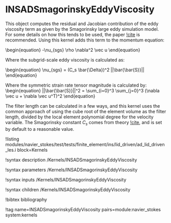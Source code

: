 # INSADSmagorinskyEddyViscosity

This object computes the residual and Jacobian contribution of the eddy viscosity term
as given by the Smagorinsky large eddy simulation model. For some details on how this
tends to be used, the paper [!cite](bouffanais2007) is recommended. Using this kernel
adds this term to the momentum equation:

\begin{equation}
-\nu_{sgs} \rho \nabla^2 \vec u
\end{equation}

Where the subgrid-scale eddy viscosity is calculated as:

\begin{equation}
\nu_{sgs} = (C_s \bar{\Delta})^2 ||\bar{\bar{S}}||
\end{equation}

Where the symmetric strain rate tensor magnitude is calculated by:
\begin{equation}
||\bar{\bar{S}}||^2 = \sum_{i=0}^3 \sum_{j=0}^3 (\nabla \vec u + \nabla \vec u^T)^2
\end{equation}

The filter length can be calculated in a few ways, and this kernel uses the common approach
of using the cube root of the element volume as the filter length, divided by the local
element polynomial degree for the velocity variable. The Smagorinsky constant $C_s$ comes
from theory [!cite](smagorinsky1963), and is set by default to a reasonable value.

!listing modules/navier_stokes/test/tests/finite_element/ins/lid_driven/ad_lid_driven_les.i block=Kernels

!syntax description /Kernels/INSADSmagorinskyEddyViscosity

!syntax parameters /Kernels/INSADSmagorinskyEddyViscosity

!syntax inputs /Kernels/INSADSmagorinskyEddyViscosity

!syntax children /Kernels/INSADSmagorinskyEddyViscosity

!bibtex bibliography

!tag name=INSADSmagorinskyEddyViscosity pairs=module:navier_stokes system:kernels
